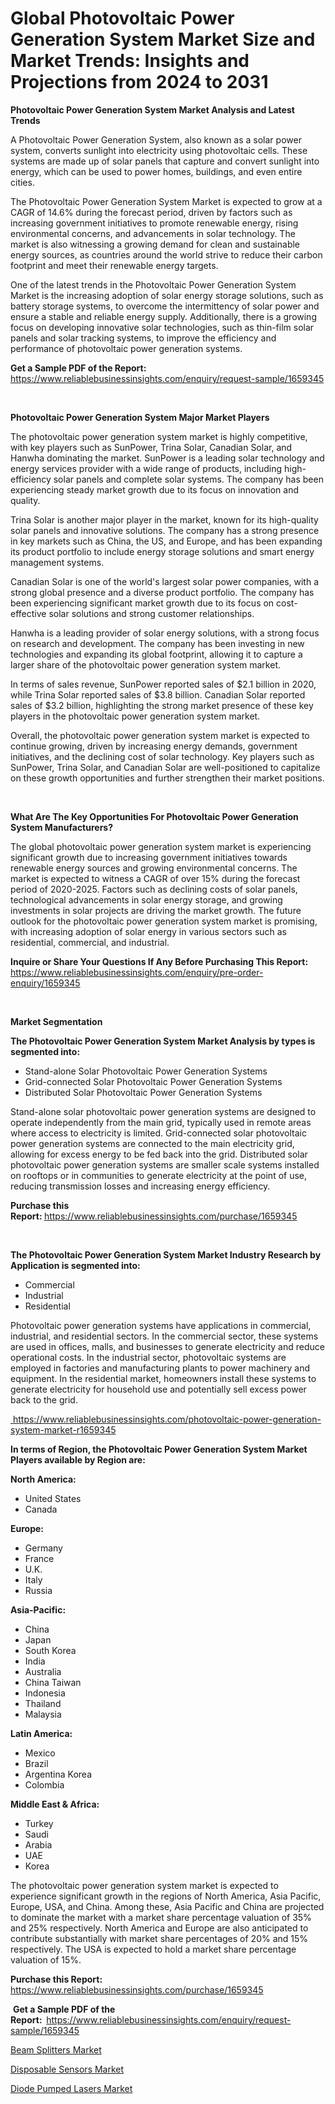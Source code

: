 <p><h1>Global Photovoltaic Power Generation System Market Size and Market Trends: Insights and Projections from 2024 to 2031</h1></p><p><strong>Photovoltaic Power Generation System Market Analysis and Latest Trends</strong></p>
<p><p>A Photovoltaic Power Generation System, also known as a solar power system, converts sunlight into electricity using photovoltaic cells. These systems are made up of solar panels that capture and convert sunlight into energy, which can be used to power homes, buildings, and even entire cities. </p><p>The Photovoltaic Power Generation System Market is expected to grow at a CAGR of 14.6% during the forecast period, driven by factors such as increasing government initiatives to promote renewable energy, rising environmental concerns, and advancements in solar technology. The market is also witnessing a growing demand for clean and sustainable energy sources, as countries around the world strive to reduce their carbon footprint and meet their renewable energy targets.</p><p>One of the latest trends in the Photovoltaic Power Generation System Market is the increasing adoption of solar energy storage solutions, such as battery storage systems, to overcome the intermittency of solar power and ensure a stable and reliable energy supply. Additionally, there is a growing focus on developing innovative solar technologies, such as thin-film solar panels and solar tracking systems, to improve the efficiency and performance of photovoltaic power generation systems.</p></p>
<p><strong>Get a Sample PDF of the Report:&nbsp;</strong> <a href="https://www.reliablebusinessinsights.com/enquiry/request-sample/1659345">https://www.reliablebusinessinsights.com/enquiry/request-sample/1659345</a></p>
<p>&nbsp;</p>
<p><strong>Photovoltaic Power Generation System Major Market Players</strong></p>
<p><p>The photovoltaic power generation system market is highly competitive, with key players such as SunPower, Trina Solar, Canadian Solar, and Hanwha dominating the market. SunPower is a leading solar technology and energy services provider with a wide range of products, including high-efficiency solar panels and complete solar systems. The company has been experiencing steady market growth due to its focus on innovation and quality.</p><p>Trina Solar is another major player in the market, known for its high-quality solar panels and innovative solutions. The company has a strong presence in key markets such as China, the US, and Europe, and has been expanding its product portfolio to include energy storage solutions and smart energy management systems.</p><p>Canadian Solar is one of the world's largest solar power companies, with a strong global presence and a diverse product portfolio. The company has been experiencing significant market growth due to its focus on cost-effective solar solutions and strong customer relationships.</p><p>Hanwha is a leading provider of solar energy solutions, with a strong focus on research and development. The company has been investing in new technologies and expanding its global footprint, allowing it to capture a larger share of the photovoltaic power generation system market.</p><p>In terms of sales revenue, SunPower reported sales of $2.1 billion in 2020, while Trina Solar reported sales of $3.8 billion. Canadian Solar reported sales of $3.2 billion, highlighting the strong market presence of these key players in the photovoltaic power generation system market.</p><p>Overall, the photovoltaic power generation system market is expected to continue growing, driven by increasing energy demands, government initiatives, and the declining cost of solar technology. Key players such as SunPower, Trina Solar, and Canadian Solar are well-positioned to capitalize on these growth opportunities and further strengthen their market positions.</p></p>
<p>&nbsp;</p>
<p><strong>What Are The Key Opportunities For Photovoltaic Power Generation System Manufacturers?</strong></p>
<p><p>The global photovoltaic power generation system market is experiencing significant growth due to increasing government initiatives towards renewable energy sources and growing environmental concerns. The market is expected to witness a CAGR of over 15% during the forecast period of 2020-2025. Factors such as declining costs of solar panels, technological advancements in solar energy storage, and growing investments in solar projects are driving the market growth. The future outlook for the photovoltaic power generation system market is promising, with increasing adoption of solar energy in various sectors such as residential, commercial, and industrial.</p></p>
<p><strong>Inquire or Share Your Questions If Any Before Purchasing This Report:</strong> <a href="https://www.reliablebusinessinsights.com/enquiry/pre-order-enquiry/1659345">https://www.reliablebusinessinsights.com/enquiry/pre-order-enquiry/1659345</a></p>
<p>&nbsp;</p>
<p><strong>Market Segmentation</strong></p>
<p><strong>The Photovoltaic Power Generation System Market Analysis by types is segmented into:</strong></p>
<p><ul><li>Stand-alone Solar Photovoltaic Power Generation Systems</li><li>Grid-connected Solar Photovoltaic Power Generation Systems</li><li>Distributed Solar Photovoltaic Power Generation Systems</li></ul></p>
<p><p>Stand-alone solar photovoltaic power generation systems are designed to operate independently from the main grid, typically used in remote areas where access to electricity is limited. Grid-connected solar photovoltaic power generation systems are connected to the main electricity grid, allowing for excess energy to be fed back into the grid. Distributed solar photovoltaic power generation systems are smaller scale systems installed on rooftops or in communities to generate electricity at the point of use, reducing transmission losses and increasing energy efficiency.</p></p>
<p><strong>Purchase this Report:&nbsp;</strong><a href="https://www.reliablebusinessinsights.com/purchase/1659345">https://www.reliablebusinessinsights.com/purchase/1659345</a></p>
<p>&nbsp;</p>
<p><strong>The Photovoltaic Power Generation System Market Industry Research by Application is segmented into:</strong></p>
<p><ul><li>Commercial</li><li>Industrial</li><li>Residential</li></ul></p>
<p><p>Photovoltaic power generation systems have applications in commercial, industrial, and residential sectors. In the commercial sector, these systems are used in offices, malls, and businesses to generate electricity and reduce operational costs. In the industrial sector, photovoltaic systems are employed in factories and manufacturing plants to power machinery and equipment. In the residential market, homeowners install these systems to generate electricity for household use and potentially sell excess power back to the grid.</p></p>
<p><a href="https://www.reliablebusinessinsights.com/photovoltaic-power-generation-system-market-r1659345">&nbsp;https://www.reliablebusinessinsights.com/photovoltaic-power-generation-system-market-r1659345</a></p>
<p><strong>In terms of Region, the Photovoltaic Power Generation System Market Players available by Region are:</strong></p>
<p>
    <p> <strong> North America: </strong>
        <ul>
            <li>United States</li>
            <li>Canada</li>
        </ul>
        </p> 
    <p> <strong> Europe: </strong>
        <ul>
            <li>Germany</li>
            <li>France</li>
            <li>U.K.</li>
            <li>Italy</li>
            <li>Russia</li>
        </ul>
        </p> 
    <p> <strong> Asia-Pacific: </strong>
        <ul>
            <li>China</li>
            <li>Japan</li>
            <li>South Korea</li>
            <li>India</li>
            <li>Australia</li>
            <li>China Taiwan</li>
            <li>Indonesia</li>
            <li>Thailand</li>
            <li>Malaysia</li>
        </ul>
        </p> 
    <p> <strong> Latin America: </strong>
        <ul>
            <li>Mexico</li>
            <li>Brazil</li>
            <li>Argentina Korea</li>
            <li>Colombia</li>
        </ul>
        </p> 
    <p> <strong> Middle East & Africa: </strong>
        <ul>
            <li>Turkey</li>
            <li>Saudi</li>
            <li>Arabia</li>
            <li>UAE</li>
            <li>Korea</li>
        </ul>
    </p>
    </p>
<p><p>The photovoltaic power generation system market is expected to experience significant growth in the regions of North America, Asia Pacific, Europe, USA, and China. Among these, Asia Pacific and China are projected to dominate the market with a market share percentage valuation of 35% and 25% respectively. North America and Europe are also anticipated to contribute substantially with market share percentages of 20% and 15% respectively. The USA is expected to hold a market share percentage valuation of 15%.</p></p>
<p><strong>Purchase this Report: </strong><a href="https://www.reliablebusinessinsights.com/purchase/1659345">https://www.reliablebusinessinsights.com/purchase/1659345</a></p>
<p>&nbsp;<strong>Get a Sample PDF of the Report:&nbsp;&nbsp;</strong><a href="https://www.reliablebusinessinsights.com/enquiry/request-sample/1659345">https://www.reliablebusinessinsights.com/enquiry/request-sample/1659345</a></p>
<p><strong></strong></p>
<p><p><a href="https://github.com/juancolorado15/Market-Research-Report-List-3/blob/main/beam-splitters-market.md">Beam Splitters Market</a></p><p><a href="https://github.com/BryceTownsendr/Market-Research-Report-List-5/blob/main/disposable-sensors-market.md">Disposable Sensors Market</a></p><p><a href="https://github.com/mahnoor2003/Market-Research-Report-List-5/blob/main/diode-pumped-lasers-market.md">Diode Pumped Lasers Market</a></p></p>